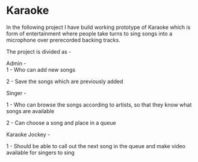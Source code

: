 # Karaoke

In the following project I have build working prototype of Karaoke which is form of entertainment where people take turns to sing songs into a microphone over prerecorded backing tracks.

The project is divided as - 

Admin -  
   1 - Who can add new songs

   2 - Save the songs which are previously added
     
Singer -

   1 - Who can browse the songs according to artists, so that they know what songs are available

   2 - Can choose a song and place in a queue 
         
Karaoke Jockey - 

1 - Should be able to call out the next song in the queue and make video available for singers to sing


